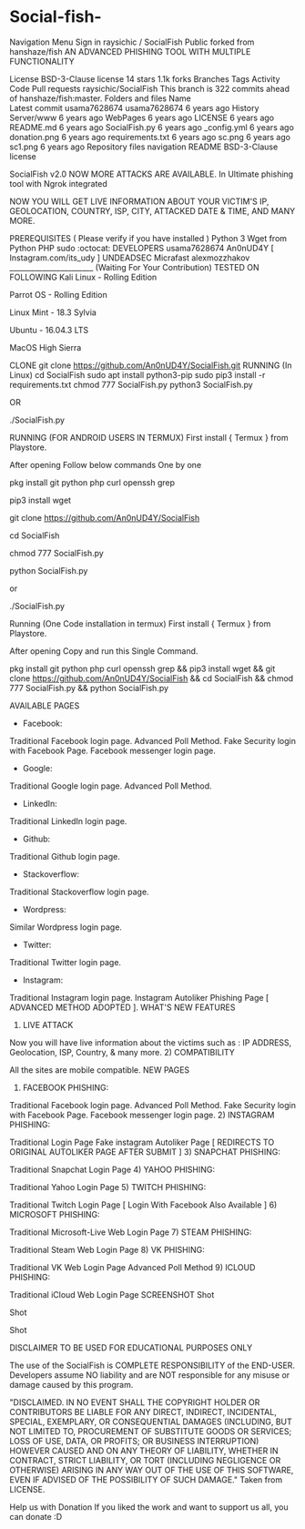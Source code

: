 # Social-fish-

Navigation Menu
Sign in
raysichic
/
SocialFish
Public
forked from hanshaze/fish
AN ADVANCED PHISHING TOOL WITH MULTIPLE FUNCTIONALITY

License
 BSD-3-Clause license
 14 stars  1.1k forks  Branches  Tags  Activity
Code
Pull requests
raysichic/SocialFish
This branch is 322 commits ahead of hanshaze/fish:master.
Folders and files
Name	
Latest commit
usama7628674
usama7628674
6 years ago
History
Server/www
6 years ago
WebPages
6 years ago
LICENSE
6 years ago
README.md
6 years ago
SocialFish.py
6 years ago
_config.yml
6 years ago
donation.png
6 years ago
requirements.txt
6 years ago
sc.png
6 years ago
sc1.png
6 years ago
Repository files navigation
README
BSD-3-Clause license


SocialFish v2.0
NOW MORE ATTACKS ARE AVAILABLE. In Ultimate phishing tool with Ngrok integrated

NOW YOU WILL GET LIVE INFORMATION ABOUT YOUR VICTIM'S IP, GEOLOCATION, COUNTRY, ISP, CITY, ATTACKED DATE & TIME, AND MANY MORE.

PREREQUISITES ( Please verify if you have installed )
Python 3
Wget from Python
PHP
sudo
:octocat: DEVELOPERS
usama7628674
An0nUD4Y [ Instagram.com/its_udy ]
UNDEADSEC
Micrafast
alexmozzhakov
_______________________ (Waiting For Your Contribution)
TESTED ON FOLLOWING
Kali Linux - Rolling Edition

Parrot OS - Rolling Edition

Linux Mint - 18.3 Sylvia

Ubuntu - 16.04.3 LTS

MacOS High Sierra

CLONE
git clone https://github.com/An0nUD4Y/SocialFish.git
RUNNING (In Linux)
cd SocialFish
sudo apt install python3-pip
sudo pip3 install -r requirements.txt
chmod 777 SocialFish.py
python3 SocialFish.py

OR

./SocialFish.py    

RUNNING (FOR ANDROID USERS IN TERMUX)
First install { Termux } from Playstore.

After opening Follow below commands One by one

pkg install git python php curl openssh grep

pip3 install wget

git clone https://github.com/An0nUD4Y/SocialFish 

cd SocialFish

chmod 777 SocialFish.py

python SocialFish.py

or

./SocialFish.py

Running (One Code installation in termux)
First install { Termux } from Playstore.

After opening Copy and run this Single Command.

pkg install git python php curl openssh grep && pip3 install wget && git clone https://github.com/An0nUD4Y/SocialFish && cd SocialFish && chmod 777 SocialFish.py && python SocialFish.py

AVAILABLE PAGES
+ Facebook:

Traditional Facebook login page.
Advanced Poll Method.
Fake Security login with Facebook Page.
Facebook messenger login page.
+ Google:

Traditional Google login page.
Advanced Poll Method.
+ LinkedIn:

Traditional LinkedIn login page.
+ Github:

Traditional Github login page.
+ Stackoverflow:

Traditional Stackoverflow login page.
+ Wordpress:

Similar Wordpress login page.
+ Twitter:

Traditional Twitter login page.
+ Instagram:

Traditional Instagram login page.
Instagram Autoliker Phishing Page [ ADVANCED METHOD ADOPTED ].
WHAT'S NEW FEATURES
1) LIVE ATTACK

Now you will have live information about the victims such as : IP ADDRESS, Geolocation, ISP, Country, & many more.
2) COMPATIBILITY

All the sites are mobile compatible.
NEW PAGES
1) FACEBOOK PHISHING:

Traditional Facebook login page.
Advanced Poll Method.
Fake Security login with Facebook Page.
Facebook messenger login page.
2) INSTAGRAM PHISHING:

Traditional Login Page
Fake instagram Autoliker Page [ REDIRECTS TO ORIGINAL AUTOLIKER PAGE AFTER SUBMIT ]
3) SNAPCHAT PHISHING:

Traditional Snapchat Login Page
4) YAHOO PHISHING:

Traditional Yahoo Login Page
5) TWITCH PHISHING:

Traditional Twitch Login Page [ Login With Facebook Also Available ]
6) MICROSOFT PHISHING:

Traditional Microsoft-Live Web Login Page
7) STEAM PHISHING:

Traditional Steam Web Login Page
8) VK PHISHING:

Traditional VK Web Login Page
Advanced Poll Method
9) ICLOUD PHISHING:

Traditional iCloud Web Login Page
SCREENSHOT
Shot

Shot

Shot

DISCLAIMER
TO BE USED FOR EDUCATIONAL PURPOSES ONLY

The use of the SocialFish is COMPLETE RESPONSIBILITY of the END-USER. Developers assume NO liability and are NOT responsible for any misuse or damage caused by this program.

"DISCLAIMED. IN NO EVENT SHALL THE COPYRIGHT HOLDER OR CONTRIBUTORS BE LIABLE FOR ANY DIRECT, INDIRECT, INCIDENTAL, SPECIAL, EXEMPLARY, OR CONSEQUENTIAL DAMAGES (INCLUDING, BUT NOT LIMITED TO, PROCUREMENT OF SUBSTITUTE GOODS OR SERVICES; LOSS OF USE, DATA, OR PROFITS; OR BUSINESS INTERRUPTION) HOWEVER CAUSED AND ON ANY THEORY OF LIABILITY, WHETHER IN CONTRACT, STRICT LIABILITY, OR TORT (INCLUDING NEGLIGENCE OR OTHERWISE) ARISING IN ANY WAY OUT OF THE USE OF THIS SOFTWARE, EVEN IF ADVISED OF THE POSSIBILITY OF SUCH DAMAGE." Taken from LICENSE.

Help us with Donation
If you liked the work and want to support us all, you can donate :D
